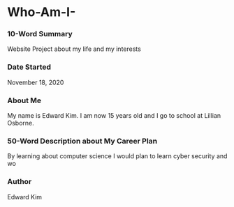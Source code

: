 # Who-Am-I-

### 10-Word Summary
Website Project about my life and my interests

### Date Started
November 18, 2020

### About Me
My name is Edward Kim. I am now 15 years old and I go to school at Lillian Osborne.  

### 50-Word Description about My Career Plan
By learning about computer science I would plan to learn cyber security and wo

### Author
Edward Kim
